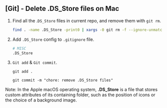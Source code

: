 ## [Git] - Delete .DS_Store files on Mac

1. Find all the .`DS_Store` files in current repo, and remove them with `git rm`.

   ```bash
   find . -name .DS_Store -print0 | xargs -0 git rm -f --ignore-unmatch
   ```

2. Add `.DS_Store` config to `.gitignore` file.

   ```bash
   # MISC
   .DS_Store
   ```

3. `Git add` & `Git commit`.

   ```
   git add .
   
   git commit -m "chore: remove .DS_Store files"
   ```



Note: In the Apple macOS operating system, **.DS_Store** is a file that stores custom attributes of its containing folder, such as the position of icons or the choice of a background image.

